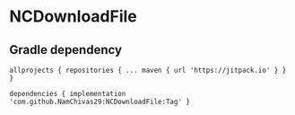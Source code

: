 # NCDownloadFile


## Gradle dependency

`allprojects {
	repositories {
			...
			maven { url 'https://jitpack.io' }
		}
	}`
  
  `dependencies {
	        implementation 'com.github.NamChivas29:NCDownloadFile:Tag'
	}`
  
